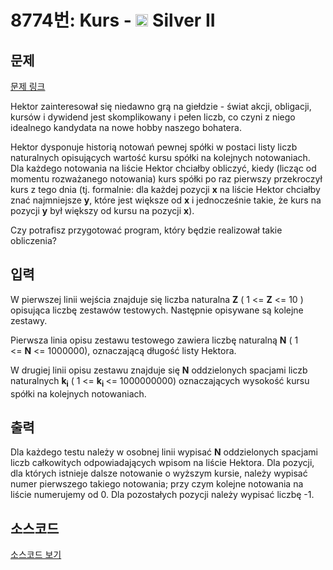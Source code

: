 # 8774번: Kurs - <img src="https://static.solved.ac/tier_small/9.svg" style="height:20px" /> Silver II

<!-- performance -->

<!-- 문제 제출 후 깃허브에 푸시를 했을 때 제출한 코드의 성능이 입력될 공간입니다.-->

<!-- end -->

## 문제

[문제 링크](https://boj.kr/8774)


<p>Hektor zainteresował się niedawno grą na giełdzie - świat akcji, obligacji, kursów i dywidend jest skomplikowany i pełen liczb, co czyni z niego idealnego kandydata na nowe hobby naszego bohatera.</p>

<p>Hektor dysponuje historią notowań pewnej spółki w postaci listy liczb naturalnych opisujących wartość kursu spółki na kolejnych notowaniach. Dla każdego notowania na liście Hektor chciałby obliczyć, kiedy (licząc od momentu rozważanego notowania) kurs spółki po raz pierwszy przekroczył kurs z tego dnia (tj. formalnie: dla każdej pozycji&nbsp;<strong>x</strong>&nbsp;na liście Hektor chciałby znać najmniejsze&nbsp;<strong>y</strong>, które jest większe od&nbsp;<strong>x</strong>&nbsp;i jednocześnie takie, że kurs na pozycji&nbsp;<strong>y</strong>&nbsp;był większy od kursu na pozycji&nbsp;<strong>x</strong>).</p>

<p>Czy potrafisz przygotować program, który będzie realizował takie obliczenia?</p>



## 입력


<p>W pierwszej linii wejścia znajduje się liczba naturalna&nbsp;<strong>Z</strong>&nbsp;( 1 &lt;=&nbsp;<strong>Z</strong>&nbsp;&lt;= 10 ) opisująca liczbę zestawów testowych. Następnie opisywane są kolejne zestawy.</p>

<p>Pierwsza linia opisu zestawu testowego zawiera liczbę naturalną&nbsp;<strong>N</strong>&nbsp;( 1 &lt;=&nbsp;<strong>N</strong>&nbsp;&lt;= 1000000), oznaczającą długość listy Hektora.</p>

<p>W drugiej linii opisu zestawu znajduje się&nbsp;<strong>N</strong>&nbsp;oddzielonych spacjami liczb naturalnych&nbsp;<strong>k</strong><strong><sub>i</sub></strong>&nbsp;( 1 &lt;=&nbsp;<strong>k</strong><strong><sub>i</sub>&nbsp;</strong>&lt;= 1000000000)&nbsp;oznaczających wysokość kursu spółki na kolejnych notowaniach.</p>



## 출력


<p>Dla każdego testu należy w osobnej linii wypisać&nbsp;<strong>N</strong>&nbsp;oddzielonych spacjami liczb całkowitych odpowiadających wpisom na liście Hektora. Dla pozycji, dla których istnieje dalsze notowanie o wyższym kursie, należy wypisać numer pierwszego takiego notowania; przy czym kolejne notowania na liście numerujemy od 0. Dla pozostałych pozycji należy wypisać liczbę -1.</p>



## 소스코드

[소스코드 보기](Kurs.cpp)